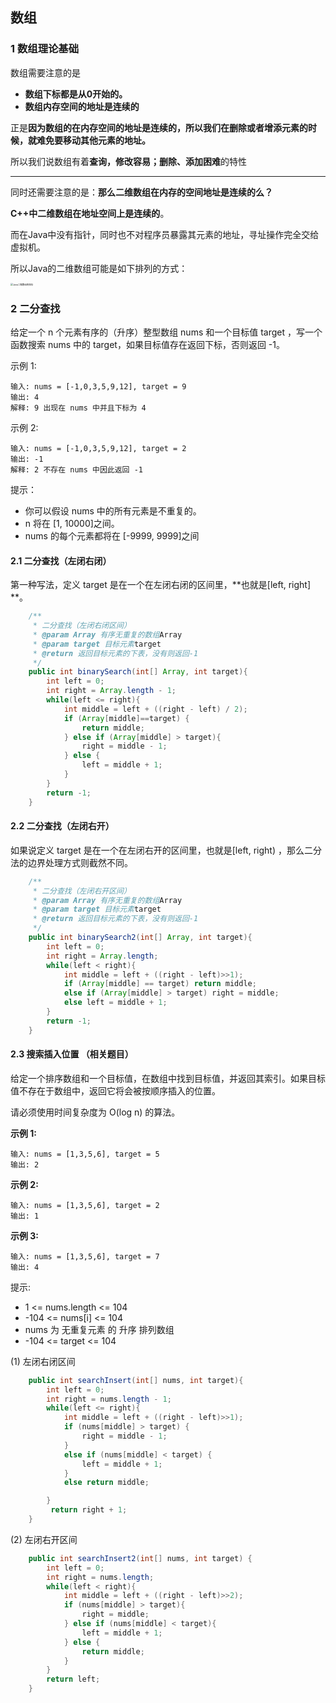 ## 数组

### 1 数组理论基础

数组需要注意的是

- **数组下标都是从0开始的。**
- **数组内存空间的地址是连续的**

正是**因为数组的在内存空间的地址是连续的，所以我们在删除或者增添元素的时候，就难免要移动其他元素的地址。**

所以我们说数组有着**查询，修改容易；删除、添加困难**的特性

---

同时还需要注意的是：**那么二维数组在内存的空间地址是连续的么？**

**C++中二维数组在地址空间上是连续的**。

而在Java中没有指针，同时也不对程序员暴露其元素的地址，寻址操作完全交给虚拟机。

所以Java的二维数组可能是如下排列的方式：

<img src="E:\learning\09_leetcode\Leetcode\01_数组\picture\Java二维数组的保存.png" alt="Java二维数组的保存" style="zoom:25%;" />

### 2 二分查找

给定一个 n 个元素有序的（升序）整型数组 nums 和一个目标值 target  ，写一个函数搜索 nums 中的 target，如果目标值存在返回下标，否则返回 -1。

示例 1:

```text
输入: nums = [-1,0,3,5,9,12], target = 9     
输出: 4       
解释: 9 出现在 nums 中并且下标为 4     
```

示例 2:

```text
输入: nums = [-1,0,3,5,9,12], target = 2     
输出: -1        
解释: 2 不存在 nums 中因此返回 -1        
```

提示：

- 你可以假设 nums 中的所有元素是不重复的。
- n 将在 [1, 10000]之间。
- nums 的每个元素都将在 [-9999, 9999]之间

#### 2.1 二分查找（左闭右闭）

第一种写法，定义 target 是在一个在左闭右闭的区间里，**也就是[left, right] **。

```java
    /**
     * 二分查找（左闭右闭区间）
     * @param Array 有序无重复的数组Array
     * @param target 目标元素target
     * @return 返回目标元素的下表，没有则返回-1
     */
    public int binarySearch(int[] Array, int target){
        int left = 0;
        int right = Array.length - 1;
        while(left <= right){
            int middle = left + ((right - left) / 2);
            if (Array[middle]==target) {
                return middle;
            } else if (Array[middle] > target){
                right = middle - 1;
            } else {
                left = middle + 1;
            }
        }
        return -1;
    }
```

#### 2.2 二分查找（左闭右开）

如果说定义 target 是在一个在左闭右开的区间里，也就是[left, right) ，那么二分法的边界处理方式则截然不同。

```java
    /**
     * 二分查找（左闭右开区间）
     * @param Array 有序无重复的数组Array
     * @param target 目标元素target
     * @return 返回目标元素的下表，没有则返回-1
     */
    public int binarySearch2(int[] Array, int target){
        int left = 0;
        int right = Array.length;
        while(left < right){
            int middle = left + ((right - left)>>1);
            if (Array[middle] == target) return middle;
            else if (Array[middle] > target) right = middle;
            else left = middle + 1;
        }
        return -1;
    }
```

#### 2.3 搜索插入位置 （相关题目）

给定一个排序数组和一个目标值，在数组中找到目标值，并返回其索引。如果目标值不存在于数组中，返回它将会被按顺序插入的位置。

请必须使用时间复杂度为 O(log n) 的算法。

**示例 1:**

```
输入: nums = [1,3,5,6], target = 5
输出: 2
```

**示例 2:**

```
输入: nums = [1,3,5,6], target = 2
输出: 1
```

**示例 3:**

```
输入: nums = [1,3,5,6], target = 7
输出: 4
```


提示:

- 1 <= nums.length <= 104
- -104 <= nums[i] <= 104
- nums 为 无重复元素 的 升序 排列数组
- -104 <= target <= 104

(1) 左闭右闭区间

```java
    public int searchInsert(int[] nums, int target){
        int left = 0;
        int right = nums.length - 1;
        while(left <= right){
            int middle = left + ((right - left)>>1);
            if (nums[middle] > target) {
                right = middle - 1;
            }
            else if (nums[middle] < target) {
                left = middle + 1;
            }
            else return middle;

        }
         return right + 1;
    }
```

(2) 左闭右开区间

```java
    public int searchInsert2(int[] nums, int target) {
        int left = 0;
        int right = nums.length;
        while(left < right){
            int middle = left + ((right - left)>>2);
            if (nums[middle] > target){
                right = middle;
            } else if (nums[middle] < target){
                left = middle + 1;
            } else {
                return middle;
            }
        }
        return left;
    }
```


